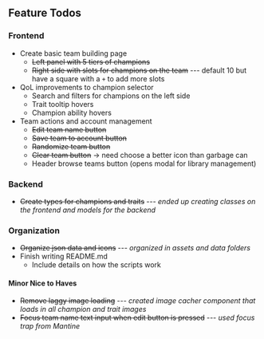 ## Feature Todos

### Frontend

- Create basic team building page
  - ~~Left panel with 5 tiers of champions~~
  - ~~Right side with slots for champions on the team~~ --- default 10 but have a square with a `+` to add more slots
- QoL improvements to champion selector
  - Search and filters for champions on the left side
  - Trait tooltip hovers
  - Champion ability hovers
- Team actions and account management
  - ~~Edit team name button~~
  - ~~Save team to account button~~
  - ~~Randomize team button~~
  - ~~Clear team button~~ → need choose a better icon than garbage can
  - Header browse teams button (opens modal for library management)

### Backend

- ~~Create types for champions and traits~~ --- _ended up creating classes on the frontend and models for the backend_

### Organization

- ~~Organize json data and icons~~ --- _organized in assets and data folders_
- Finish writing README.md
  - Include details on how the scripts work

#### Minor Nice to Haves

- ~~Remove laggy image loading~~ --- _created image cacher component that loads in all champion and trait images_
- ~~Focus team name text input when edit button is pressed~~ --- _used focus trap from Mantine_
